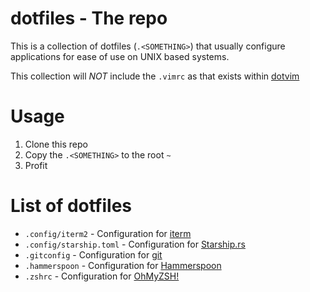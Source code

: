 # dotfiles - The repo

This is a collection of dotfiles (`.<SOMETHING>`) that usually configure applications for ease of use on UNIX based systems.

This collection will _NOT_ include the `.vimrc` as that exists within [dotvim](https://github.com/decoderling/dotvim)


# Usage

1. Clone this repo
2. Copy the `.<SOMETHING>` to the root `~`
3. Profit


# List of dotfiles

* `.config/iterm2` - Configuration for [iterm](https://iterm2.com/)
* `.config/starship.toml` - Configuration for [Starship.rs](https://starship.rs/)
* `.gitconfig` - Configuration for [git](https://git-scm.com/)
* `.hammerspoon` - Configuration for [Hammerspoon](https://www.hammerspoon.org/)
* `.zshrc` - Configuration for [OhMyZSH!](https://ohmyz.sh/)

